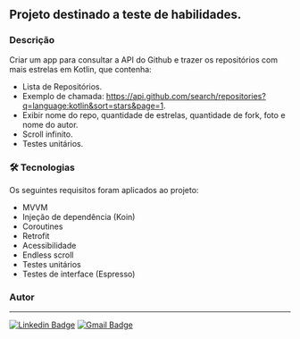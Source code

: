 ## Projeto destinado a teste de habilidades.

### Descrição

Criar um app para consultar a API do Github e trazer os repositórios com mais estrelas em
Kotlin, que contenha:

- Lista de Repositórios.
- Exemplo de chamada: https://api.github.com/search/repositories?q=language:kotlin&sort=stars&page=1.
- Exibir nome do repo, quantidade de estrelas, quantidade de fork, foto e nome do autor.
- Scroll infinito.
- Testes unitários.

### 🛠 Tecnologias

Os seguintes requisitos foram aplicados ao projeto:

- MVVM
- Injeção de dependência (Koin)
- Coroutines
- Retrofit
- Acessibilidade
- Endless scroll
- Testes unitários
- Testes de interface (Espresso)

### Autor
---
[![Linkedin Badge](https://img.shields.io/badge/-André-blue?style=flat-square&logo=Linkedin&logoColor=white&link=https://www.linkedin.com/in/andré-oliveira-10821a89/)](https://www.linkedin.com/in/andré-oliveira-10821a89/) [![Gmail Badge](https://img.shields.io/badge/-andreosx@gmail.com-c14438?style=flat-square&logo=Gmail&logoColor=white&link=mailto:andreosx@gmail.com)](mailto:andreosx@gmail.com)
